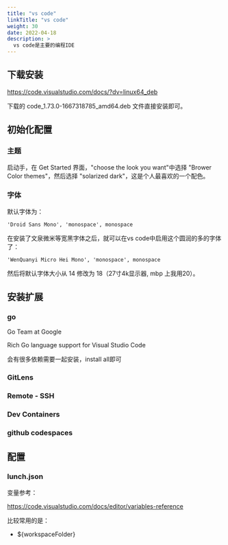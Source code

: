```yaml
---
title: "vs code"
linkTitle: "vs code"
weight: 30
date: 2022-04-18
description: >
  vs code是主要的编程IDE
---
```




## 下载安装

https://code.visualstudio.com/docs/?dv=linux64_deb

下载的 code_1.73.0-1667318785_amd64.deb 文件直接安装即可。

## 初始化配置

### 主题

启动手，在 Get Started 界面，"choose the look you want"中选择 "Brower Color themes"，然后选择 "solarized dark"，这是个人最喜欢的一个配色。

### 字体

默认字体为：

`'Droid Sans Mono', 'monospace', monospace`

在安装了文泉微米等宽黑字体之后，就可以在vs code中启用这个圆润的多的字体了：

`'WenQuanyi Micro Hei Mono', 'monospace', monospace`

然后将默认字体大小从 14 修改为 18（27寸4k显示器, mbp 上我用20）。

## 安装扩展

### go

Go Team at Google

Rich Go language support for Visual Studio Code

会有很多依赖需要一起安装，install all即可

### GitLens



### Remote - SSH



### Dev Containers



### github codespaces



## 配置

### lunch.json

变量参考：

https://code.visualstudio.com/docs/editor/variables-reference

比较常用的是：

- ${workspaceFolder}
